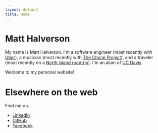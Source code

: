 ```yaml
---
layout: default
title: Home
---
```


# Matt Halverson

My name is Matt Halverson. I'm a software engineer (most recently with
[Uber](https://www.uber.com/)), a musician (most recently with [The Choral
Project](https://www.choralproject.org/)), and a traveler (most recently on a
[North Island roadtrip](./travel/2018_11_north_island_roadtrip.html)). I'm
an alum of [UC Davis](https://www.ucdavis.edu/).

Welcome to my personal website!

# Elsewhere on the web

Find me on...

* [LinkedIn](https://www.linkedin.com/in/matt-halverson-6249854b/)
* [GitHub](https://github.com/mhalverson)
* [Facebook](https://www.facebook.com/mhhalverson)
